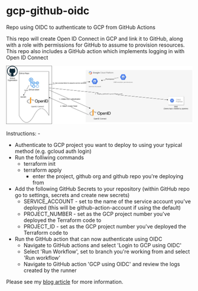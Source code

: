 # gcp-github-oidc
Repo using OIDC to authenticate to GCP from GitHub Actions

This repo will create Open ID Connect in GCP and link it to GitHub, along with a role with permissions for GitHub to assume to provision resources.
This repo also includes a GitHub action which implements logging in with Open ID Connect

![overview_image](images/gcp_oidc.jpg)

Instructions: -
  - Authenticate to GCP project you want to deploy to using your typical method (e.g. gcloud auth login)
  - Run the folliwing commands
    - terraform init
    - terraform apply
      - enter the project, github org and github repo you're deploying from
  - Add the following GitHub Secrets to your repository (within GitHub repo go to settings, secrets and create new secrets)
    - SERVICE_ACCOUNT - set to the name of the service account you've deployed (this will be github-action-account if using the default)
    - PROJECT_NUMBER - set as the GCP project number you've deployed the Terraform code to
    - PROJECT_ID - set as the GCP project number you've deployed the Terraform code to
  - Run the GitHub action that can now authenticate using OIDC
    - Navigate to GitHub actions and select 'Login to GCP using OIDC'
    - Select 'Run Workflow', set to branch you're working from and select 'Run workflow'
    - Navigate to GitHub action 'GCP using OIDC' and review the logs created by the runner

Please see my [blog article](https://markrosscloud.medium.com/using-open-id-connect-to-authenticate-to-gcp-from-github-a0e43e5822b) for more information.